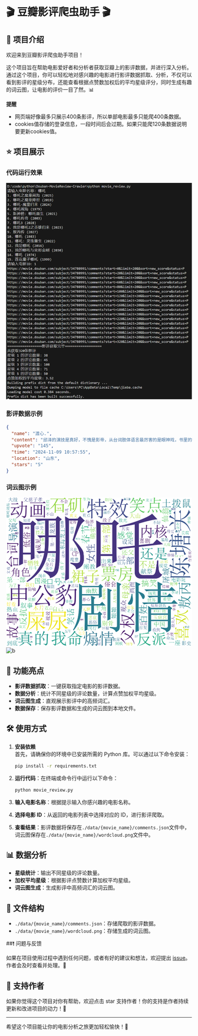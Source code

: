 # 🎬 豆瓣影评爬虫助手 🎬

## 📖 项目介绍

欢迎来到豆瓣影评爬虫助手项目！

这个项目旨在帮助电影爱好者和分析者获取豆瓣上的影评数据，并进行深入分析。通过这个项目，你可以轻松地对感兴趣的电影进行影评数据抓取、分析，不仅可以看到影评的星级分布，还能查看根据点赞数加权后的平均星级评分，同时生成有趣的词云图，让电影的评价一目了然。📊 

**提醒**
- 网页端好像最多只展示400条影评，所以单部电影最多只能爬400条数据。
- cookies值存储的登录信息，一段时间后会过期。如果只能爬120条数据说明要更新cookies值。

## ⭐️ 项目展示

### 代码运行效果

![usage](./data/readme/usage.png)

### 影评数据示例

```json
{
  "name": "渡心.",
  "content": "邱泽的演技是真好，不愧是影帝，从台词肢体语言最厉害的是眼神戏，书里的陈铭生从纸片人上了大银幕被演出来了，电影非常好看，冲冲冲",
  "upvote": "145",
  "time": "2024-11-09 10:57:55",
  "location": "山东",
  "stars": "5"
}
```

### 词云图示例

![wordcloud](./data/readme/wordcloud.png)![b](image.png)

## 🚀 功能亮点

- **影评数据抓取**：一键获取指定电影的影评数据。
- **数据分析**：统计不同星级的评论数量，计算点赞加权平均星级。
- **词云图生成**：直观展示影评中的高频词汇。
- **数据保存**：保存影评数据和生成的词云图到本地文件。

## 🛠 使用方式

1. **安装依赖**  
   首先，请确保你的环境中已安装所需的 Python 库。可以通过以下命令安装：

   ```bash
   pip install -r requirements.txt
   ```

2. **运行代码**：在终端或命令行中运行以下命令：
   ```bash
   python movie_review.py
   ```
3. **输入电影名称**：根据提示输入你感兴趣的电影名称。
4. **选择电影 ID**：从返回的电影列表中选择对应的 ID，进行影评爬取。
5. **查看结果**：影评数据将保存在`./data/{movie_name}/comments.json`文件中，词云图保存在`./data/{movie_name}/wordcloud.png`文件中。

## 📊 数据分析

- **星级统计**：输出不同星级的评论数量。
- **加权平均星级**：根据影评点赞数计算加权平均星级。
- **词云图生成**：生成影评中高频词汇的词云图。

## 📁 文件结构

- `./data/{movie_name}/comments.json`：存储爬取的影评数据。
- `./data/{movie_name}/wordcloud.png`：存储生成的词云图。

##❗ 问题与反馈

如果在项目使用过程中遇到任何问题，或者有好的建议和想法，欢迎提出 [issue](https://github.com/king-wang123/Douban-MovieReview-Crawler/issues)。作者会及时查看并处理。👀

## 🌟 支持作者

如果你觉得这个项目对你有帮助，欢迎点击 star 支持作者！你的支持是作者持续更新和改进项目的动力！💪

---

希望这个项目能让你的电影分析之旅更加轻松愉快！🎉
